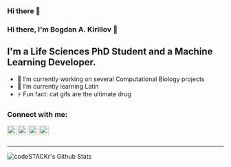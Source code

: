 ### Hi there 👋

<!--
**bakirillov/bakirillov** is a ✨ _special_ ✨ repository because its `README.md` (this file) appears on your GitHub profile.

Here are some ideas to get you started:

- 🔭 I’m currently working on ...
- 🌱 I’m currently learning ...
- 👯 I’m looking to collaborate on ...
- 🤔 I’m looking for help with ...
- 💬 Ask me about ...
- 📫 How to reach me: ...
- 😄 Pronouns: ...
- ⚡ Fun fact: ...
-->


### Hi there, I'm Bogdan A. Kirillov 👋

## I'm a Life Sciences PhD Student and a Machine Learning Developer.
- 🔭 I’m currently working on several Computational Biology projects
- 🌱 I’m currently learning Latin
- ⚡ Fun fact: cat gifs are the ultimate drug

### Connect with me:

[<img align="left" alt="bakirillov | Twitter" width="22px" src="https://cdn.jsdelivr.net/npm/simple-icons@v3/icons/twitter.svg" />][twitter]
[<img align="left" alt="bakirillov | Telegram" width="22px" src="https://commons.wikimedia.org/wiki/File:Telegram_logo.svg" />][telegram]
[<img align="left" alt="bakirillov | Scholar" width="22px" src="https://commons.wikimedia.org/wiki/File:Google_Scholar_logo.svg" />][scholar]
[<img align="left" alt="bakirillov | Instagram" width="22px" src="https://cdn.jsdelivr.net/npm/simple-icons@v3/icons/instagram.svg" />][instagram]

<br />
<br />

---

<img align="left" alt="codeSTACKr's Github Stats" src="https://github-readme-stats.vercel.app/api?username=bakirillov&show_icons=true&hide_border=true" />

[twitter]: https://twitter.com/KotekLapke
[telegram]: https://t.me/k1r1ll0v
[instagram]: https://www.instagram.com/8k1r1ll0v/
[scholar]: https://scholar.google.ru/citations?user=XRmTPksAAAAJ&hl=ru
